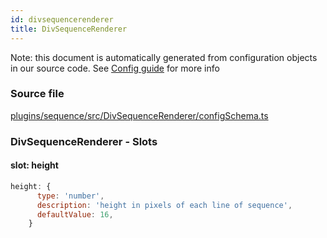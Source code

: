 ```yaml
---
id: divsequencerenderer
title: DivSequenceRenderer
---
```


Note: this document is automatically generated from configuration objects in our
source code. See [Config guide](/docs/config_guide) for more info

### Source file

[plugins/sequence/src/DivSequenceRenderer/configSchema.ts](https://github.com/GMOD/jbrowse-components/blob/main/plugins/sequence/src/DivSequenceRenderer/configSchema.ts)

### DivSequenceRenderer - Slots

#### slot: height

```js
height: {
      type: 'number',
      description: 'height in pixels of each line of sequence',
      defaultValue: 16,
    }
```
